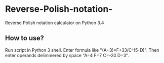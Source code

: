 # Reverse-Polish-notation-
Reverse Polish notation calculator on Python 3.4
## How to use?
Run script in Python 3 shell. Enter formula like "(A+3)*F+33/C^(5-D)". Then enter operands delimmered by space "A=4 F=7 C=-20 D=3".
